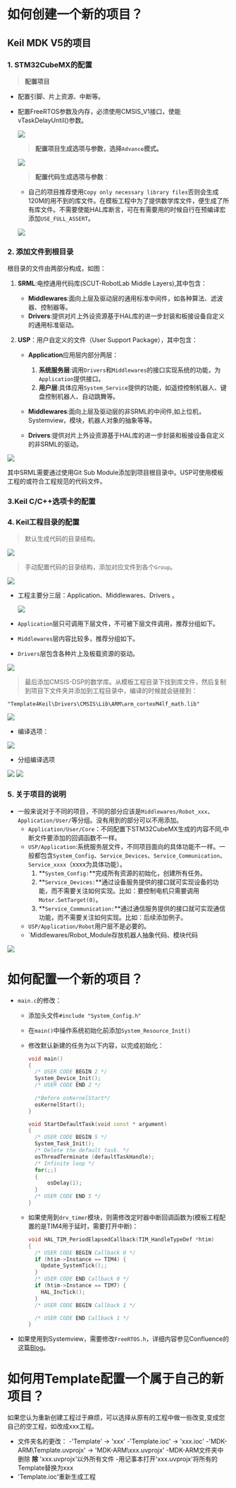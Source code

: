 

# **如何创建一个新的项目？**

## Keil MDK V5的项目

### 1. STM32CubeMX的配置

  > **配置项目**

- 配置引脚、片上资源、中断等。
- 配置FreeRTOS参数及内存，必须使用CMSIS_V1接口，使能vTaskDelayUntil()参数。

  ![](image_src/cubemx_config.png)


  > **配置项目生成选项与参数，选择`Advance`模式。**

  ![](image_src/project_setting.png)

  > **配置代码生成选项与参数**：

   - 自己的项目推荐使用`Copy only necessary library files`否则会生成120M的用不到的库文件。在模板工程中为了提供数学库文件，便生成了所有库文件。不需要使能HAL库断言，可在有需要用的时候自行在预编译宏添加`USE_FULL_ASSERT`。

  ![](image_src/code_generate_setting.png)

### 2. 添加文件到根目录

  根目录的文件由两部分构成，如图：

  1. **SRML**:电控通用代码库(SCUT-RobotLab Middle Layers),其中包含：
     - **Middlewares**:面向上层及驱动层的通用标准中间件，如各种算法、滤波器、控制器等。
     - **Drivers**:提供对片上外设资源基于HAL库的进一步封装和板接设备自定义的通用标准驱动。

  2. **USP**：用户自定义的文件（User Support Package），其中包含：
     - **Application**应用层内部分两层：
       1. **系统服务层**:调用`Drivers`和`Middlewares`的接口实现系统的功能，为`Application`提供接口。
       2. **用户层**:具体应用`System_Service`提供的功能，如遥控控制机器人、键盘控制机器人、自动跳舞等。

     - **Middlewares**:面向上层及驱动层的非SRML的中间件,如上位机，Systemview，模块，机器人对象的抽象等等。

     - **Drivers**:提供对片上外设资源基于HAL库的进一步封装和板接设备自定义的非SRML的驱动。

![](image_src/keil_folder.jpg)

其中SRML需要通过使用Git Sub Module添加到项目根目录中。USP可使用模板工程的或符合工程规范的代码文件。

### 3.Keil C/C++选项卡的配置





###  4. Keil工程目录的配置

> 默认生成代码的目录结构。

![](image_src/keil_project_item.png)

> 手动配置代码的目录结构，添加对应文件到各个`Group`。

![](https://img.shields.io/badge/强制-red.svg)

- 工程主要分三层：Application、Middlewares、Drivers 。
  
  ![](https://img.shields.io/badge/推荐-green.svg)
  
- `Application`层只可调用下层文件，不可被下层文件调用，推荐分组如下。
  
- `Middlewares`层内容比较多，推荐分组如下。
  
- `Drivers`层包含各种片上及板载资源的驱动。

![](image_src/keil_project_item_new.png)

>最后添加CMSIS-DSP的数学库。从模板工程目录下找到库文件，然后复制到项目下文件夹并添加到工程目录中，编译的时候就会链接到：

`"Template4Keil\Drivers\CMSIS\Lib\ARM\arm_cortexM4lf_math.lib"`

![](image_src/keil_math_lib.jpg)

- 编译选项：

![](image_src/build_option.png)

- 分组编译选项

![](image_src/group_option.png)
![](image_src/group_option_2.png)

### 5. 关于项目的说明

- 一般来说对于不同的项目，不同的部分应该是`Middlewares/Robot_xxx`、`Application/User/`等分组。没有用到的部分可以不用添加。
    - `Application/User/Core`：不同配置下STM32CubeMX生成的内容不同,中断文件要添加的回调函数不一样。
    - `USP/Application`:系统服务层文件，不同项目面向的具体功能不一样。一般都包含`System_Config`、`Service_Devices`、`Service_Communication`、`Service_xxxx`（xxxx为具体功能）。
      1. **`System_Config:`**完成所有资源的初始化，创建所有任务。
      2. **`Service_Devices:`**通过设备服务提供的接口就可实现设备的功能，而不需要关注如何实现。比如：要控制电机只需要调用`Motor.SetTarget(0)`。
      3. **`Service_Communication:`**通过通信服务提供的接口就可实现通信功能，而不需要关注如何实现。比如：后续添加例子。
    - `USP/Application/Robot`用户层不是必要的。
    - `Middlewares/Robot_Module存放机器人抽象代码、模块代码

![](image_src/framework.png)



# 如何配置一个新的项目？

- `main.c`的修改：

  - 添加头文件`#include "System_Config.h"`

  - 在`main()`中操作系统初始化前添加`System_Resource_Init()`

  - 修改默认新建的任务为以下内容，以完成初始化：

    ```c++
    void main()
    {
      /* USER CODE BEGIN 2 */
      System_Device_Init();
      /* USER CODE END 2 */
        
      /*Before osKernelStart*/
      osKernelStart();
    }
    
    void StartDefaultTask(void const * argument)
    {
      /* USER CODE BEGIN 5 */
      System_Task_Init();
      /* Delete the default task. */
      osThreadTerminate (defaultTaskHandle);
      /* Infinite loop */
      for(;;)
      {
    	  osDelay(1);
      }
      /* USER CODE END 5 */
    }
    ```

  - 如果使用到`drv_timer`模块，则需修改定时器中断回调函数为(模板工程配置的是TIM4用于延时，需要打开中断)：

    ```c++
    void HAL_TIM_PeriodElapsedCallback(TIM_HandleTypeDef *htim)
    {
      /* USER CODE BEGIN Callback 0 */
      if (htim->Instance == TIM4) {
        Update_SystemTick();;
      }
      /* USER CODE END Callback 0 */
      if (htim->Instance == TIM7) {
        HAL_IncTick();
      }
      /* USER CODE BEGIN Callback 1 */
    
      /* USER CODE END Callback 1 */
    }
    ```

- 如果使用到Systemview，需要修改`FreeRTOS.h`，详细内容参见Confluence的这篇[Blog](https://www.scut-robotlab.cn/confluence/x/AQFT)。

  

# 如何用Template配置一个属于自己的新项目？
如果您认为重新创建工程过于麻烦，可以选择从原有的工程中做一些改变,变成您自己的空工程，如改成xxx工程。
- 文件夹名的更改：
  -'Template' -> 'xxx'
  -'Template.ioc' -> 'xxx.ioc'
  -'MDK-ARM\Template.uvprojx' -> 'MDK-ARM\xxx.uvprojx'
-MDK-ARM文件夹中删除 **除** 'xxx.uvprojx'以外所有文件
-用记事本打开'xxx.uvprojx'将所有的Template替换为xxx
- 'Template.ioc'重新生成工程